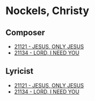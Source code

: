 # Nockels, Christy

## Composer

- [21121 - JESUS, ONLY JESUS](/hymns/21121.md)
- [21134 - LORD, I NEED YOU](/hymns/21134.md)

## Lyricist

- [21121 - JESUS, ONLY JESUS](/hymns/21121.md)
- [21134 - LORD, I NEED YOU](/hymns/21134.md)

